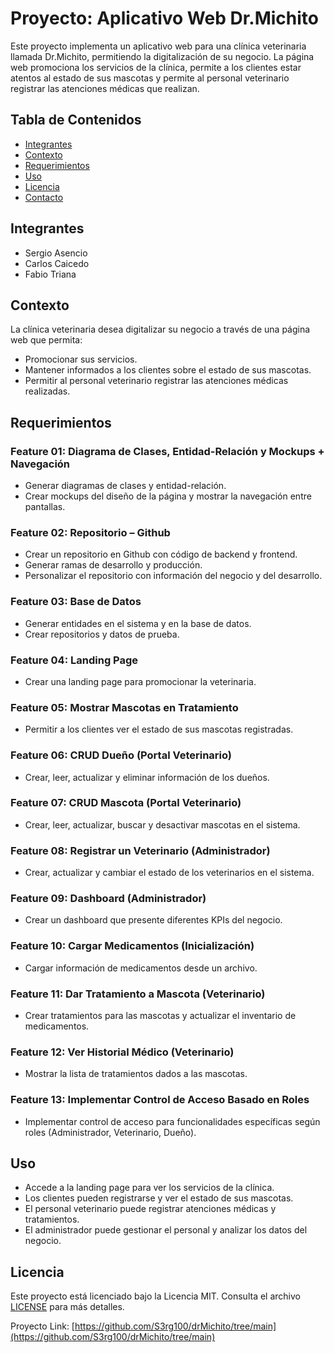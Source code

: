 # Proyecto: Aplicativo Web Dr.Michito

Este proyecto implementa un aplicativo web para una clínica veterinaria llamada Dr.Michito, permitiendo la digitalización de su negocio. La página web promociona los servicios de la clínica, permite a los clientes estar atentos al estado de sus mascotas y permite al personal veterinario registrar las atenciones médicas que realizan.

## Tabla de Contenidos
- [Integrantes](#integrantes)
- [Contexto](#contexto)
- [Requerimientos](#requerimientos)
- [Uso](#uso)
- [Licencia](#licencia)
- [Contacto](#contacto)

## Integrantes
 - Sergio Asencio
 - Carlos Caicedo
 - Fabio Triana

## Contexto

La clínica veterinaria desea digitalizar su negocio a través de una página web que permita:
- Promocionar sus servicios.
- Mantener informados a los clientes sobre el estado de sus mascotas.
- Permitir al personal veterinario registrar las atenciones médicas realizadas.

## Requerimientos

### Feature 01: Diagrama de Clases, Entidad-Relación y Mockups + Navegación
- Generar diagramas de clases y entidad-relación.
- Crear mockups del diseño de la página y mostrar la navegación entre pantallas.

### Feature 02: Repositorio – Github
- Crear un repositorio en Github con código de backend y frontend.
- Generar ramas de desarrollo y producción.
- Personalizar el repositorio con información del negocio y del desarrollo.

### Feature 03: Base de Datos
- Generar entidades en el sistema y en la base de datos.
- Crear repositorios y datos de prueba.

### Feature 04: Landing Page
- Crear una landing page para promocionar la veterinaria.

### Feature 05: Mostrar Mascotas en Tratamiento
- Permitir a los clientes ver el estado de sus mascotas registradas.

### Feature 06: CRUD Dueño (Portal Veterinario)
- Crear, leer, actualizar y eliminar información de los dueños.

### Feature 07: CRUD Mascota (Portal Veterinario)
- Crear, leer, actualizar, buscar y desactivar mascotas en el sistema.

### Feature 08: Registrar un Veterinario (Administrador)
- Crear, actualizar y cambiar el estado de los veterinarios en el sistema.

### Feature 09: Dashboard (Administrador)
- Crear un dashboard que presente diferentes KPIs del negocio.

### Feature 10: Cargar Medicamentos (Inicialización)
- Cargar información de medicamentos desde un archivo.

### Feature 11: Dar Tratamiento a Mascota (Veterinario)
- Crear tratamientos para las mascotas y actualizar el inventario de medicamentos.

### Feature 12: Ver Historial Médico (Veterinario)
- Mostrar la lista de tratamientos dados a las mascotas.

### Feature 13: Implementar Control de Acceso Basado en Roles
- Implementar control de acceso para funcionalidades específicas según roles (Administrador, Veterinario, Dueño).

## Uso

- Accede a la landing page para ver los servicios de la clínica.
- Los clientes pueden registrarse y ver el estado de sus mascotas.
- El personal veterinario puede registrar atenciones médicas y tratamientos.
- El administrador puede gestionar el personal y analizar los datos del negocio.

## Licencia

Este proyecto está licenciado bajo la Licencia MIT. Consulta el archivo [LICENSE](LICENSE) para más detalles.

Proyecto Link: [https://github.com/S3rg100/drMichito/tree/main](https://github.com/S3rg100/drMichito/tree/main)
```
